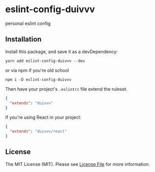 # eslint-config-duivvv

personal eslint config

## Installation

Install this package, and save it as a devDependency:

```
yarn add eslint-config-duivvv --dev
```

or via npm if you're old school

```
npm i -D eslint-config-duivvv
```

Then have your project's `.eslintrc` file extend the ruleset.

```json
{
  "extends": "duivvv"
}
```

If you're using React in your project:

```json
{
  "extends": "duivvv/react"
}
```

## License

The MIT License (MIT). Please see [License File](LICENSE) for more information.
